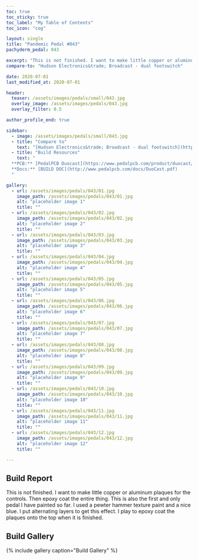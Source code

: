 ```yaml
---
toc: true
toc_sticky: true
toc_label: "My Table of Contents"
toc_icon: "cog"

layout: single
title: "Pandemic Pedal #043"
pachyderm_pedal: 043

excerpt: "This is not finished. I want to make little copper or aluminum plaques for the controls. Then epoxy coat the entire thing. This is also the first and only pedal I have painted so far. I used a pewter hammer texture paint and a nice blue. I put alternating layers to get this effect. I play to epoxy coat the plaques onto the top when it is finished."
compare-to: "Hudson Electronics&trade; Broadcast - dual footswitch"

date: 2020-07-01
last_modified_at: 2020-07-01

header:
  teaser: /assets/images/pedals/small/043.jpg
  overlay_image: /assets/images/pedals/043.jpg
  overlay_filter: 0.5

author_profile_end: true

sidebar:
  - image: /assets/images/pedals/small/043.jpg
  - title: "Compare to"
    text: "[Hudson Electronics&trade; Broadcast - dual footswitch](https://hudsonelectronicsuk.com/product/broadcast-dual-foot-switch/)"
  - title: "Build Resources"
    text: "
  **PCB:** [PedalPCB Duocast](https://www.pedalpcb.com/product/duocast/)<br>
  **Docs:** [BUILD DOC](http://www.pedalpcb.com/docs/DuoCast.pdf)
  "

gallery:
  - url: /assets/images/pedals/043/01.jpg
    image_path: /assets/images/pedals/043/01.jpg
    alt: "placeholder image 1"
    title: ""
  - url: /assets/images/pedals/043/02.jpg
    image_path: /assets/images/pedals/043/02.jpg
    alt: "placeholder image 2"
    title: ""
  - url: /assets/images/pedals/043/03.jpg
    image_path: /assets/images/pedals/043/03.jpg
    alt: "placeholder image 3"
    title: ""
  - url: /assets/images/pedals/043/04.jpg
    image_path: /assets/images/pedals/043/04.jpg
    alt: "placeholder image 4"
    title: ""
  - url: /assets/images/pedals/043/05.jpg
    image_path: /assets/images/pedals/043/05.jpg
    alt: "placeholder image 5"
    title: ""
  - url: /assets/images/pedals/043/06.jpg
    image_path: /assets/images/pedals/043/06.jpg
    alt: "placeholder image 6"
    title: ""
  - url: /assets/images/pedals/043/07.jpg
    image_path: /assets/images/pedals/043/07.jpg
    alt: "placeholder image 7"
    title: ""
  - url: /assets/images/pedals/043/08.jpg
    image_path: /assets/images/pedals/043/08.jpg
    alt: "placeholder image 8"
    title: ""
  - url: /assets/images/pedals/043/09.jpg
    image_path: /assets/images/pedals/043/09.jpg
    alt: "placeholder image 9"
    title: ""
  - url: /assets/images/pedals/043/10.jpg
    image_path: /assets/images/pedals/043/10.jpg
    alt: "placeholder image 10"
    title: ""
  - url: /assets/images/pedals/043/11.jpg
    image_path: /assets/images/pedals/043/11.jpg
    alt: "placeholder image 11"
    title: ""
  - url: /assets/images/pedals/043/12.jpg
    image_path: /assets/images/pedals/043/12.jpg
    alt: "placeholder image 12"
    title: ""

---
```


## Build Report

This is not finished. I want to make little copper or aluminum plaques for the controls. Then epoxy coat the entire thing. This is also the first and only pedal I have painted so far. I used a pewter hammer texture paint and a nice blue. I put alternating layers to get this effect. I play to epoxy coat the plaques onto the top when it is finished.

## Build Gallery

{% include gallery caption="Build Gallery" %}